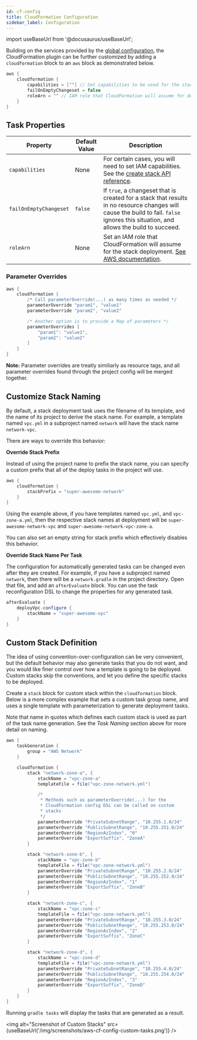 ```yaml
---
id: cf-config
title: CloudFormation Configuration
sidebar_label: Configuration
---
```


import useBaseUrl from '@docusaurus/useBaseUrl';

Building on the services provided by the [global configuration](../global-config), the CloudFormation plugin can be further customized by adding a `cloudformation` block to an `aws` block as demonstrated below.

```groovy
aws {
    cloudformation {
        capabilities = [""] // Set capabilities to be used for the stack deployment
        failOnEmptyChangeset = false
        roleArn = "" // IAM role that CloudFormation will assume for deployment
    }
}
```

## Task Properties

| Property | Default Value | Description
| ---- | ---- | ----
| `capabilities` | None | For certain cases, you will need to set IAM capabilities. See the [create stack API reference](https://docs.aws.amazon.com/AWSCloudFormation/latest/APIReference/API_CreateStack.html).
| `failOnEmptyChangeset` | `false` | If `true`, a changeset that is created for a stack that results in no resource changes will cause the build to fail. `false` ignores this situation, and allows the build to succeed.
| `roleArn` | None | Set an IAM role that CloudFormation will assume for the stack deployment. [See AWS documentation](https://docs.aws.amazon.com/AWSCloudFormation/latest/UserGuide/using-iam-servicerole.html).

### Parameter Overrides

```groovy
aws {
    cloudformation {
        /* Call parameterOverride(...) as many times as needed */
        parameterOverride "param1", "value1"
        parameterOverride "param2", "value2"

        /* Another option is to provide a Map of parameters */
        parameterOverrides [
            "param1": "value1",
            "param2": "value2"
        ]
    }
}
```

**Note:** Parameter overrides are treatly similiarly as resource tags, and all parameter overrides found through the project config will be merged together.

## Customize Stack Naming

By default, a stack deployment task uses the filename of its template, and the name of its project to derive the stack name. For example, a template named `vpc.yml` in a subproject named `network` will have the stack name `network-vpc`.

There are ways to override this behavior:

**Override Stack Prefix**

Instead of using the project name to prefix the stack name, you can specify a custom prefix that all of the deploy tasks in the project will use.

```groovy
aws {
    cloudformation {
        stackPrefix = "super-awesome-network"
    }
}
```

Using the example above, if you have templates named `vpc.yml`, and `vpc-zone-a.yml`, then the respective stack names at deployment will be `super-awesome-network-vpc` and `super-awesome-network-vpc-zone-a`.

You can also set an empty string for stack prefix which effectively disables this behavior.

**Override Stack Name Per Task**

The configuration for automatically generated tasks can be changed even after they are created. For example, if you have a subproject named `network`, then there will be a `network.gradle` in the project directory. Open that file, and add an `afterEvaluate` block. You can use the task reconfiguration DSL to change the properties for any generated task.

```groovy
afterEvaluate {
    deployVpc.configure {
        stackName = "super-awesome-vpc"
    }
}
```

## Custom Stack Definition

The idea of using convention-over-configuration can be very convenient, but the default behavior may also generate tasks that you do not want, and you would like finer control over how a template is going to be deployed. Custom stacks skip the conventions, and let you define the specific stacks to be deployed.

Create a `stack` block for custom stack within the `cloudformation` block. Below is a more complex example that sets a custom task group name, and uses a single template with parameterization to generate deployment tasks.

Note that name in quotes which defines each custom stack is used as part of the task name generation. See the _Task Naming_ section above for more detail on naming.

```groovy
aws {
    taskGeneration {
        group = "AWS Network"
    }

    cloudformation {
        stack "network-zone-a", {
            stackName = "vpc-zone-a"
            templateFile = file("vpc-zone-network.yml")

            /*
             * Methods such as parameterOverride(...) for the 
             * CloudFormation config DSL can be called on custom 
             * stacks
             */
            parameterOverride "PrivateSubnetRange", "10.255.1.0/24" 
            parameterOverride "PublicSubnetRange", "10.255.251.0/24"
            parameterOverride "RegionAzIndex", "0"
            parameterOverride "ExportSuffix", "ZoneA"
        }

        stack "network-zone-b", {
            stackName = "vpc-zone-b"
            templateFile = file("vpc-zone-network.yml")
            parameterOverride "PrivateSubnetRange", "10.255.2.0/24"
            parameterOverride "PublicSubnetRange", "10.255.252.0/24"
            parameterOverride "RegionAzIndex", "1"
            parameterOverride "ExportSuffix", "ZoneB"
        }

        stack "network-zone-c", {
            stackName = "vpc-zone-c"
            templateFile = file("vpc-zone-network.yml")
            parameterOverride "PrivateSubnetRange", "10.255.3.0/24"
            parameterOverride "PublicSubnetRange", "10.255.253.0/24"
            parameterOverride "RegionAzIndex", "2"
            parameterOverride "ExportSuffix", "ZoneC"
        }

        stack "network-zone-d", {
            stackName = "vpc-zone-d"
            templateFile = file("vpc-zone-network.yml")
            parameterOverride "PrivateSubnetRange", "10.255.4.0/24"
            parameterOverride "PublicSubnetRange", "10.255.254.0/24"
            parameterOverride "RegionAzIndex", "3"
            parameterOverride "ExportSuffix", "ZoneD"
        }
    }
}
```

Running `gradle tasks` will display the tasks that are generated as a result.

<img
    alt="Screenshot of Custom Stacks"
    src={useBaseUrl('/img/screenshots/aws-cf-config-custom-tasks.png')} />